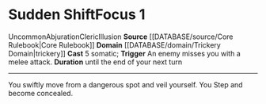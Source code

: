 ﻿---
actions: '[reaction]'
area: null
bloodline: null
component:
- Somatic
cost: null
deity: null
domain:
- '[[DATABASE/domain/Trickery Domain|Trickery]]'
duration: until the end of your next turn
element: null
heighten: null
heighten_level: '1'
id: '454'
lesson: null
level: '1'
mystery: null
name: Sudden Shift
patron_theme: null
range: null
rarity: Uncommon
requirement: null
rus_type_level: null
saving_throw: null
school: Abjuration
source: '[[DATABASE/source/Core Rulebook|Core Rulebook]]'
target: null
tradition: null
trait:
- '[[DATABASE/trait/Abjuration|Abjuration]]'
- '[[DATABASE/trait/Cleric|Cleric]]'
- '[[DATABASE/trait/Illusion|Illusion]]'
- '[[DATABASE/trait/Uncommon|Uncommon]]'
trigger: An enemy misses you with a melee attack.
type: Focus

---
# Sudden Shift<span class="item-type">Focus 1</span>

<span class="trait-uncommon item-trait">Uncommon</span><span class="item-trait">Abjuration</span><span class="item-trait">Cleric</span><span class="item-trait">Illusion</span>
**Source** [[DATABASE/source/Core Rulebook|Core Rulebook]] 
**Domain** [[DATABASE/domain/Trickery Domain|trickery]]
**Cast** <span class="action-icon">5</span> somatic; **Trigger** An enemy misses you with a melee attack.
**Duration** until the end of your next turn

---
You swiftly move from a dangerous spot and veil yourself. You Step and become concealed.